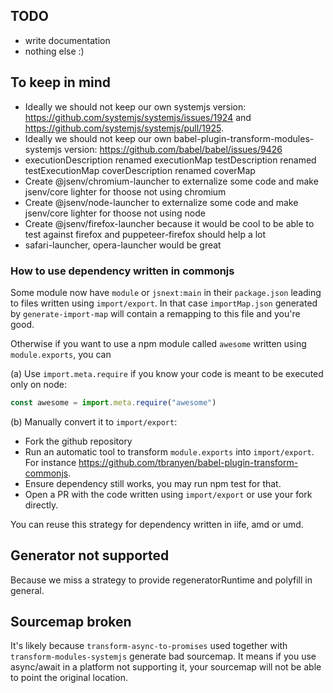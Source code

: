 ## TODO

- write documentation
- nothing else :)

## To keep in mind

- Ideally we should not keep our own systemjs version:
  https://github.com/systemjs/systemjs/issues/1924 and https://github.com/systemjs/systemjs/pull/1925.
- Ideally we should not keep our own babel-plugin-transform-modules-systemjs version: https://github.com/babel/babel/issues/9426
- executionDescription renamed executionMap
  testDescription renamed testExecutionMap
  coverDescription renamed coverMap
- Create @jsenv/chromium-launcher to externalize some code and make
  jsenv/core lighter for thoose not using chromium
- Create @jsenv/node-launcher to externalize some code and make
  jsenv/core lighter for thoose not using node
- Create @jsenv/firefox-launcher because it would be cool
  to be able to test against firefox and puppeteer-firefox should help a lot
- safari-launcher, opera-launcher would be great

### How to use dependency written in commonjs

Some module now have `module` or `jsnext:main` in their `package.json` leading to files written using `import/export`. In that case `importMap.json` generated by `generate-import-map` will contain a remapping to this file and you're good.

Otherwise if you want to use a npm module called `awesome` written using `module.exports`, you can

(a) Use `import.meta.require` if you know your code is meant to be executed only on node:

```js
const awesome = import.meta.require("awesome")
```

(b) Manually convert it to `import/export`:

- Fork the github repository
- Run an automatic tool to transform `module.exports` into `import/export`. For instance https://github.com/tbranyen/babel-plugin-transform-commonjs.
- Ensure dependency still works, you may run npm test for that.
- Open a PR with the code written using `import/export` or use your fork directly.

You can reuse this strategy for dependency written in iife, amd or umd.

## Generator not supported

Because we miss a strategy to provide regeneratorRuntime and polyfill in general.

## Sourcemap broken

It's likely because `transform-async-to-promises` used together with `transform-modules-systemjs` generate bad sourcemap.
It means if you use async/await in a platform not supporting it, your sourcemap will not be able to point the original location.
